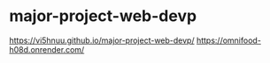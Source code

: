 # major-project-web-devp
https://vi5hnuu.github.io/major-project-web-devp/
https://omnifood-h08d.onrender.com/
